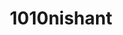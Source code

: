 ---
title: 1010nishant
github: https://github.com/1010nishant
mode: dark
transition: 3s
archetype:
  - Little Bit of Everything
---
